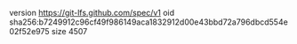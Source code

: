 version https://git-lfs.github.com/spec/v1
oid sha256:b7249912c96cf49f986149aca1832912d00e43bbd72a796dbcd554e02f52e975
size 4507
